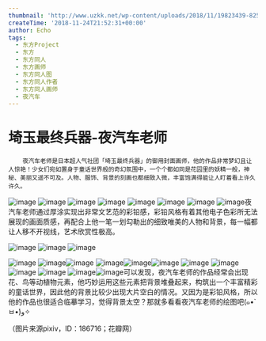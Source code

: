 ```yaml
---
thumbnail: 'http://www.uzkk.net/wp-content/uploads/2018/11/19823439-825x510.jpg'
createTime: '2018-11-24T21:52:31+00:00'
author: Echo
tags:
  - 东方Project
  - 东方
  - 东方同人
  - 东方画师
  - 东方同人图
  - 东方同人作者
  - 东方同人画师
  - 夜汽车
---
```


# 埼玉最终兵器-夜汽车老师

		夜汽车老师是日本超人气社团「埼玉最终兵器」的御用封面画师，他的作品非常梦幻且让人惊艳！少女们宛如置身于童话世界般的奇幻氛围中，一个个都如同是花园里的妖精一般，神秘、美丽又遥不可及。人物、服饰、背景的刻画也都细致入微，丰富饱满得能让人盯着看上许久许久。

![image](http://www.uzkk.net/wp-content/uploads/2018/11/945949465-3.jpg) ![image](http://www.uzkk.net/wp-content/uploads/2018/11/945949465-1-724x1024.jpg) ![image](http://www.uzkk.net/wp-content/uploads/2018/11/95616-3.png) ![image](http://www.uzkk.net/wp-content/uploads/2018/11/95616-3.jpg) ![image](http://www.uzkk.net/wp-content/uploads/2018/11/945949465-1.png) ![image](http://www.uzkk.net/wp-content/uploads/2018/11/95616-6-1024x779.jpg) ![image](http://www.uzkk.net/wp-content/uploads/2018/11/945949465-4-1024x575.jpg) ![image](http://www.uzkk.net/wp-content/uploads/2018/11/95616-7.jpg)夜汽车老师通过厚涂实现出非常文艺范的彩铅感，彩铅风格有着其他电子色彩所无法展现的画面质感，再配合上他一笔一划勾勒出的细致唯美的人物和背景，每一幅都让人移不开视线，艺术欣赏性极高。

![image](http://www.uzkk.net/wp-content/uploads/2018/11/95616-4-724x1024.jpg) ![image](http://www.uzkk.net/wp-content/uploads/2018/11/201407051834542016197766-1024x519.jpg) ![image](http://www.uzkk.net/wp-content/uploads/2018/11/20140705183419591692563-1024x539.jpg)

![image](http://www.uzkk.net/wp-content/uploads/2018/11/19823439-1024x724.jpg) ![image](http://www.uzkk.net/wp-content/uploads/2018/11/95616-5.jpg)![image](http://www.uzkk.net/wp-content/uploads/2018/11/95616-2-724x1024.jpg) ![image](http://www.uzkk.net/wp-content/uploads/2018/11/95616-1-1024x736.jpg)![image](http://www.uzkk.net/wp-content/uploads/2018/11/FrenzyFrenzy-1024x517.jpg)![image](http://www.uzkk.net/wp-content/uploads/2018/11/4609453a911bff2c51b4bc8f25676ee4_r-1024x519.jpg) ![image](http://www.uzkk.net/wp-content/uploads/2018/11/702932c68567800c8caf6c45e09b1f6d58ff9e01115175-IwUxwn_fw658.png) ![image](http://www.uzkk.net/wp-content/uploads/2018/11/b9d58e9bgy1ff63hiqgbcj20ku0ku46s.jpg) ![image](http://www.uzkk.net/wp-content/uploads/2018/11/Motoori-Kosuzu-718x1024.jpg) ![image](http://www.uzkk.net/wp-content/uploads/2018/11/16a04b4d51386ec9e64ef5af2dda41bfd4bf0c4d29bf9-wbQOAr_fw658.jpg) ![image](http://www.uzkk.net/wp-content/uploads/2018/11/eternal-eclipse.jpg)![image](http://www.uzkk.net/wp-content/uploads/2018/11/21111244-724x1024.jpg)可以发现，夜汽车老师的作品经常会出现花、鸟等动植物元素，他巧妙运用这些元素把背景堆叠起来，构筑出一个丰富精彩的童话世界，因此他的背景比较少出现大片空白的情况。又因为是彩铅风格，所以他的作品也很适合临摹学习，觉得背景太空？那就多看看夜汽车老师的绘图吧(๑•̀ㅂ•́)و✧

（图片来源pixiv，ID：186716；花瓣网）
